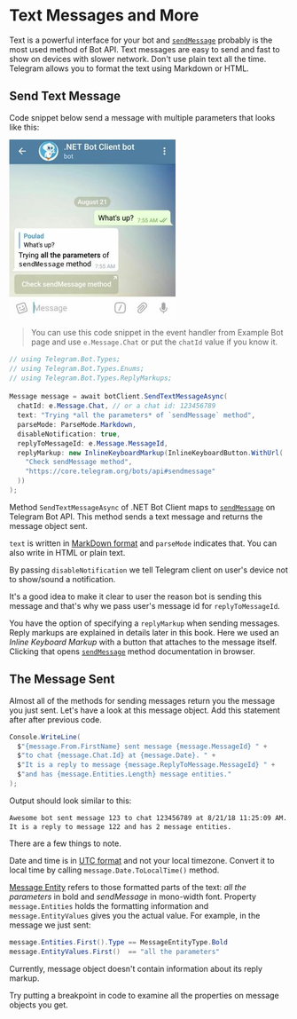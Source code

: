 # Text Messages and More

Text is a powerful interface for your bot and [`sendMessage`] probably is the most used method of Bot API.
Text messages are easy to send and fast to show on devices with slower network.
Don't use plain text all the time. Telegram allows you to format the text using Markdown or HTML.

## Send Text Message

Code snippet below send a message with multiple parameters that looks like this:

![text message screenshot](../docs/shot-text_msg2.jpg)

> You can use this code snippet in the event handler from Example Bot page and use `e.Message.Chat`
> or put the `chatId` value if you know it.

```c#
// using Telegram.Bot.Types;
// using Telegram.Bot.Types.Enums;
// using Telegram.Bot.Types.ReplyMarkups;

Message message = await botClient.SendTextMessageAsync(
  chatId: e.Message.Chat, // or a chat id: 123456789
  text: "Trying *all the parameters* of `sendMessage` method",
  parseMode: ParseMode.Markdown,
  disableNotification: true,
  replyToMessageId: e.Message.MessageId,
  replyMarkup: new InlineKeyboardMarkup(InlineKeyboardButton.WithUrl(
    "Check sendMessage method",
    "https://core.telegram.org/bots/api#sendmessage"
  ))
);
```

Method `SendTextMessageAsync` of .NET Bot Client maps to [`sendMessage`] on Telegram Bot API. This method sends a
text message and returns the message object sent.

`text` is written in [MarkDown format] and `parseMode` indicates that. You can also write in HTML or plain text.

By passing `disableNotification` we tell Telegram client on user's device not to show/sound a notification.

It's a good idea to make it clear to user the reason bot is sending this message and that's why we pass user's
message id for `replyToMessageId`.

You have the option of specifying a `replyMarkup` when sending messages.
Reply markups are explained in details later in this book.
Here we used an _Inline Keyboard Markup_ with a button that attaches to the message itself. Clicking that opens
[`sendMessage`] method documentation in browser.

## The Message Sent

Almost all of the methods for sending messages return you the message you just sent. Let's have a look at this
message object. Add this statement after after previous code.

```c#
Console.WriteLine(
  $"{message.From.FirstName} sent message {message.MessageId} " +
  $"to chat {message.Chat.Id} at {message.Date}. " +
  $"It is a reply to message {message.ReplyToMessage.MessageId} " +
  $"and has {message.Entities.Length} message entities."
);
```

Output should look similar to this:

```text
Awesome bot sent message 123 to chat 123456789 at 8/21/18 11:25:09 AM. It is a reply to message 122 and has 2 message entities.
```

There are a few things to note.

Date and time is in [UTC format] and not your local timezone.
Convert it to local time by calling `message.Date.ToLocalTime()` method.

[Message Entity] refers to those formatted parts of the text: _all the parameters_ in bold and
_sendMessage_ in mono-width font.
Property `message.Entities` holds the formatting information and `message.EntityValues` gives you the actual value.
For example, in the message we just sent:

```c#
message.Entities.First().Type == MessageEntityType.Bold
message.EntityValues.First()  == "all the parameters"
```

Currently, message object doesn't contain information about its reply markup.

Try putting a breakpoint in code to examine all the properties on message objects you get.

[`sendMessage`]: https://core.telegram.org/bots/api#sendmessage
[MarkDown format]: https://en.wikipedia.org/wiki/Markdown
[UTC format]: https://en.wikipedia.org/wiki/Coordinated_Universal_Time
[Message Entity]: https://core.telegram.org/bots/api#messageentity